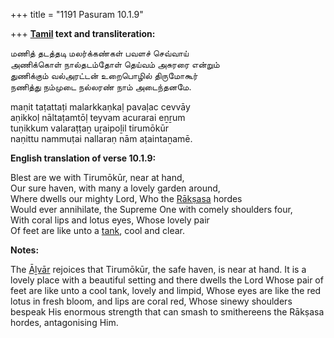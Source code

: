 +++
title = "1191 Pasuram 10.1.9"

+++
**[Tamil](/definition/tamil#history "show Tamil definitions") text and transliteration:**

மணித் தடத்தடி மலர்க்கண்கள் பவளச் செவ்வாய்  
அணிக்கொள் நால்தடம்தோள் தெய்வம் அசுரரை என்றும்  
துணிக்கும் வல்அரட்டன் உறைபொழில் திருமோகூர்  
நணித்து நம்முடை நல்லரண் நாம் அடைந்தனமே.

maṇit taṭattaṭi malarkkaṇkaḷ pavaḷac cevvāy  
aṇikkoḷ nāltaṭamtōḷ teyvam acurarai eṉṟum  
tuṇikkum valaraṭṭaṉ uṟaipoḻil tirumōkūr  
naṇittu nammuṭai nallaraṇ nām aṭaintaṉamē.

**English translation of verse 10.1.9:**

Blest are we with Tirumōkūr, near at hand,  
Our sure haven, with many a lovely garden around,  
Where dwells our mighty Lord, Who the [Rākṣasa](/definition/rakshasa#vaishnavism "show Rākṣasa definitions") hordes  
Would ever annihilate, the Supreme One with comely shoulders four,  
With coral lips and lotus eyes, Whose lovely pair  
Of feet are like unto a [tank](/definition/tank#history "show tank definitions"), cool and clear.

**Notes:**

The [Āḻvār](/definition/aḻvar#vaishnavism "show Āḻvār definitions") rejoices that Tirumōkūr, the safe haven, is near at hand. It is a lovely place with a beautiful setting and there dwells the Lord Whose pair of feet are like unto a cool tank, lovely and limpid, Whose eyes are like the red lotus in fresh bloom, and lips are coral red, Whose sinewy shoulders bespeak His enormous strength that can smash to smithereens the Rākṣasa hordes, antagonising Him.


